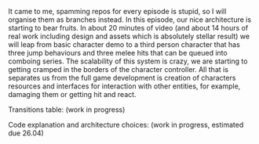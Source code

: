 It came to me, spamming repos for every episode is stupid, so I will organise them as branches instead.
In this episode, our nice architecture is starting to bear fruits. In about 20 minutes of video (and about 14 hours of real work including design and assets which is absolutely stellar result) we will leap from basic character demo to a third person character that has three jump behaviours and three melee hits that can be queued into comboing series.
The scalability of this system is crazy, we are starting to getting cramped in the borders of the character controller. All that is  separates us from the full game development is creation of characters resources and interfaces for interaction with other entities, for example, damaging them or getting hit and react.

Transitions table: (work in progress)

Code explanation and architecture choices: (work in progress, estimated due 26.04)
